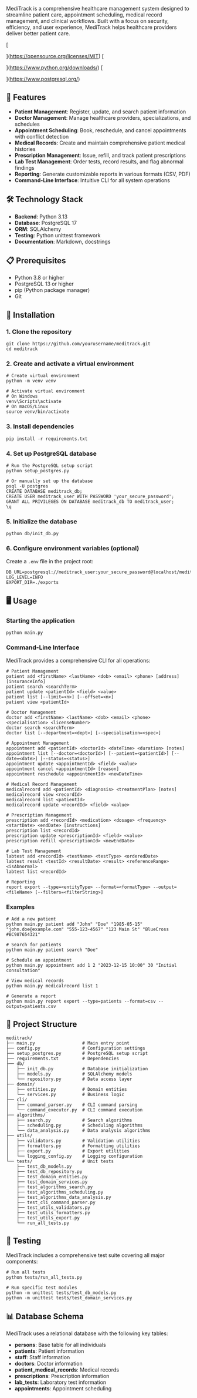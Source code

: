 MediTrack is a comprehensive healthcare management system designed to streamline patient care, appointment scheduling, medical record management, and clinical workflows. Built with a focus on security, efficiency, and user experience, MediTrack helps healthcare providers deliver better patient care.

[

](https://opensource.org/licenses/MIT)
[

](https://www.python.org/downloads/)
[

](https://www.postgresql.org/)

## 🌟 Features

- **Patient Management**: Register, update, and search patient information
- **Doctor Management**: Manage healthcare providers, specializations, and schedules
- **Appointment Scheduling**: Book, reschedule, and cancel appointments with conflict detection
- **Medical Records**: Create and maintain comprehensive patient medical histories
- **Prescription Management**: Issue, refill, and track patient prescriptions
- **Lab Test Management**: Order tests, record results, and flag abnormal findings
- **Reporting**: Generate customizable reports in various formats (CSV, PDF)
- **Command-Line Interface**: Intuitive CLI for all system operations


## 🛠️ Technology Stack

- **Backend**: Python 3.13
- **Database**: PostgreSQL 17
- **ORM**: SQLAlchemy
- **Testing**: Python unittest framework
- **Documentation**: Markdown, docstrings


## 📋 Prerequisites

- Python 3.8 or higher
- PostgreSQL 13 or higher
- pip (Python package manager)
- Git


## 🚀 Installation

### 1. Clone the repository

```shellscript
git clone https://github.com/yourusername/meditrack.git
cd meditrack
```

### 2. Create and activate a virtual environment

```shellscript
# Create virtual environment
python -m venv venv

# Activate virtual environment
# On Windows
venv\Scripts\activate
# On macOS/Linux
source venv/bin/activate
```

### 3. Install dependencies

```shellscript
pip install -r requirements.txt
```

### 4. Set up PostgreSQL database

```shellscript
# Run the PostgreSQL setup script
python setup_postgres.py

# Or manually set up the database
psql -U postgres
CREATE DATABASE meditrack_db;
CREATE USER meditrack_user WITH PASSWORD 'your_secure_password';
GRANT ALL PRIVILEGES ON DATABASE meditrack_db TO meditrack_user;
\q
```

### 5. Initialize the database

```shellscript
python db/init_db.py
```

### 6. Configure environment variables (optional)

Create a `.env` file in the project root:

```plaintext
DB_URL=postgresql://meditrack_user:your_secure_password@localhost/meditrack_db
LOG_LEVEL=INFO
EXPORT_DIR=./exports
```

## 🖥️ Usage

### Starting the application

```shellscript
python main.py
```

### Command-Line Interface

MediTrack provides a comprehensive CLI for all operations:

```plaintext
# Patient Management
patient add <firstName> <lastName> <dob> <email> <phone> [address] [insuranceInfo]
patient search <searchTerm>
patient update <patientId> <field> <value>
patient list [--limit=<n>] [--offset=<n>]
patient view <patientId>

# Doctor Management
doctor add <firstName> <lastName> <dob> <email> <phone> <specialisation> <licenseNumber>
doctor search <searchTerm>
doctor list [--department=<dept>] [--specialisation=<spec>]

# Appointment Management
appointment add <patientId> <doctorId> <dateTime> <duration> [notes]
appointment list [--doctor=<doctorId>] [--patient=<patientId>] [--date=<date>] [--status=<status>]
appointment update <appointmentId> <field> <value>
appointment cancel <appointmentId> [reason]
appointment reschedule <appointmentId> <newDateTime>

# Medical Record Management
medicalrecord add <patientId> <diagnosis> <treatmentPlan> [notes]
medicalrecord view <recordId>
medicalrecord list <patientId>
medicalrecord update <recordId> <field> <value>

# Prescription Management
prescription add <recordId> <medication> <dosage> <frequency> <startDate> <endDate> [instructions]
prescription list <recordId>
prescription update <prescriptionId> <field> <value>
prescription refill <prescriptionId> <newEndDate>

# Lab Test Management
labtest add <recordId> <testName> <testType> <orderedDate>
labtest result <testId> <resultDate> <result> <referenceRange> <isAbnormal>
labtest list <recordId>

# Reporting
report export --type=<entityType> --format=<formatType> --output=<fileName> [--filters=<filterString>]
```

### Examples

```shellscript
# Add a new patient
python main.py patient add "John" "Doe" "1985-05-15" "john.doe@example.com" "555-123-4567" "123 Main St" "BlueCross #BC987654321"

# Search for patients
python main.py patient search "Doe"

# Schedule an appointment
python main.py appointment add 1 2 "2023-12-15 10:00" 30 "Initial consultation"

# View medical records
python main.py medicalrecord list 1

# Generate a report
python main.py report export --type=patients --format=csv --output=patients.csv
```

## 📁 Project Structure

```plaintext
meditrack/
├── main.py                  # Main entry point
├── config.py                # Configuration settings
├── setup_postgres.py        # PostgreSQL setup script
├── requirements.txt         # Dependencies
├── db/
│   ├── init_db.py           # Database initialization
│   ├── models.py            # SQLAlchemy models
│   └── repository.py        # Data access layer
├── domain/
│   ├── entities.py          # Domain entities
│   └── services.py          # Business logic
├── cli/
│   ├── command_parser.py    # CLI command parsing
│   └── command_executor.py  # CLI command execution
├── algorithms/
│   ├── search.py            # Search algorithms
│   ├── scheduling.py        # Scheduling algorithms
│   └── data_analysis.py     # Data analysis algorithms
├── utils/
│   ├── validators.py        # Validation utilities
│   ├── formatters.py        # Formatting utilities
│   ├── export.py            # Export utilities
│   └── logging_config.py    # Logging configuration
└── tests/                   # Unit tests
    ├── test_db_models.py
    ├── test_db_repository.py
    ├── test_domain_entities.py
    ├── test_domain_services.py
    ├── test_algorithms_search.py
    ├── test_algorithms_scheduling.py
    ├── test_algorithms_data_analysis.py
    ├── test_cli_command_parser.py
    ├── test_utils_validators.py
    ├── test_utils_formatters.py
    ├── test_utils_export.py
    └── run_all_tests.py
```

## 🧪 Testing

MediTrack includes a comprehensive test suite covering all major components:

```shellscript
# Run all tests
python tests/run_all_tests.py

# Run specific test modules
python -m unittest tests/test_db_models.py
python -m unittest tests/test_domain_services.py
```

## 📊 Database Schema





MediTrack uses a relational database with the following key tables:

- **persons**: Base table for all individuals
- **patients**: Patient information
- **staff**: Staff information
- **doctors**: Doctor information
- **patient_medical_records**: Medical records
- **prescriptions**: Prescription information
- **lab_tests**: Laboratory test information
- **appointments**: Appointment scheduling
